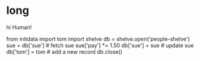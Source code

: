 # long

hi Human!

from initdata import tom
import shelve
db = shelve.open('people-shelve')
sue = db['sue'] # fetch sue
sue['pay'] *= 1.50
db['sue'] = sue # update sue
db['tom'] = tom # add a new record
db.close()
